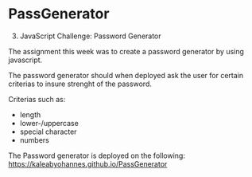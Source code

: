 # PassGenerator
3. JavaScript Challenge: Password Generator

The assignment this week was to create a password generator by using javascript. 

The password generator should when deployed ask the user for certain criterias to insure strenght of the password.

Criterias such as: 

- length
- lower-/uppercase
- special character
- numbers


The Password generator is deployed on the following: https://kaleabyohannes.github.io/PassGenerator
